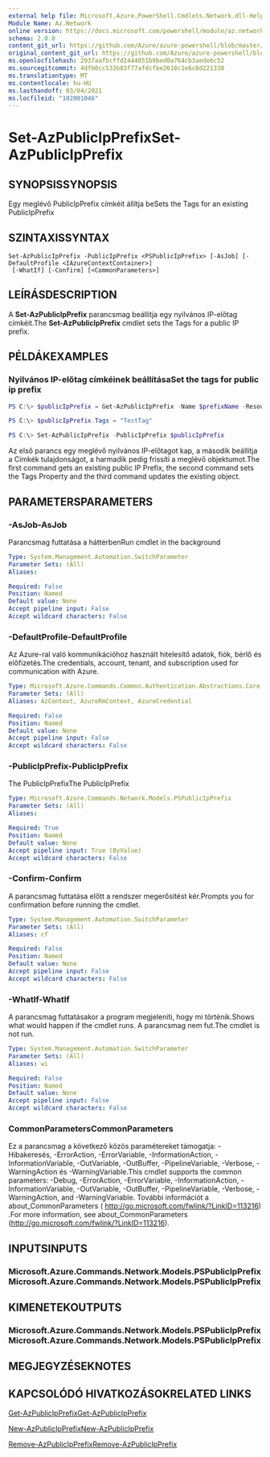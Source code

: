 ```yaml
---
external help file: Microsoft.Azure.PowerShell.Cmdlets.Network.dll-Help.xml
Module Name: Az.Network
online version: https://docs.microsoft.com/powershell/module/az.network/set-azpublicipprefix
schema: 2.0.0
content_git_url: https://github.com/Azure/azure-powershell/blob/master/src/Network/Network/help/Set-AzPublicIpPrefix.md
original_content_git_url: https://github.com/Azure/azure-powershell/blob/master/src/Network/Network/help/Set-AzPublicIpPrefix.md
ms.openlocfilehash: 2937aafbcffd2444051b9bed0a764cb3aede6c52
ms.sourcegitcommit: 4dfb0cc533b83f77afdcfbe2618c1e6c8d221330
ms.translationtype: MT
ms.contentlocale: hu-HU
ms.lasthandoff: 03/04/2021
ms.locfileid: "102001046"
---
```

# <span data-ttu-id="53b38-101">Set-AzPublicIpPrefix</span><span class="sxs-lookup"><span data-stu-id="53b38-101">Set-AzPublicIpPrefix</span></span>

## <span data-ttu-id="53b38-102">SYNOPSIS</span><span class="sxs-lookup"><span data-stu-id="53b38-102">SYNOPSIS</span></span>
<span data-ttu-id="53b38-103">Egy meglévő PublicIpPrefix címkéit állítja be</span><span class="sxs-lookup"><span data-stu-id="53b38-103">Sets the Tags for an existing PublicIpPrefix</span></span>

## <span data-ttu-id="53b38-104">SZINTAXIS</span><span class="sxs-lookup"><span data-stu-id="53b38-104">SYNTAX</span></span>

```
Set-AzPublicIpPrefix -PublicIpPrefix <PSPublicIpPrefix> [-AsJob] [-DefaultProfile <IAzureContextContainer>]
 [-WhatIf] [-Confirm] [<CommonParameters>]
```

## <span data-ttu-id="53b38-105">LEÍRÁS</span><span class="sxs-lookup"><span data-stu-id="53b38-105">DESCRIPTION</span></span>
<span data-ttu-id="53b38-106">A **Set-AzPublicIpPrefix** parancsmag beállítja egy nyilvános IP-előtag címkéit.</span><span class="sxs-lookup"><span data-stu-id="53b38-106">The **Set-AzPublicIpPrefix** cmdlet sets the Tags for a public IP prefix.</span></span>

## <span data-ttu-id="53b38-107">PÉLDÁK</span><span class="sxs-lookup"><span data-stu-id="53b38-107">EXAMPLES</span></span>

### <span data-ttu-id="53b38-108">Nyilvános IP-előtag címkéinek beállítása</span><span class="sxs-lookup"><span data-stu-id="53b38-108">Set the tags for public ip prefix</span></span>
```powershell
PS C:\> $publicIpPrefix = Get-AzPublicIpPrefix -Name $prefixName -ResourceGroupName $rgName

PS C:\> $publicIpPrefix.Tags = "TestTag"

PS C:\> Set-AzPublicIpPrefix -PublicIpPrefix $publicIpPrefix
```

<span data-ttu-id="53b38-109">Az első parancs egy meglévő nyilvános IP-előtagot kap, a második beállítja a Címkék tulajdonságot, a harmadik pedig frissíti a meglévő objektumot.</span><span class="sxs-lookup"><span data-stu-id="53b38-109">The first command gets an existing public IP Prefix, the second command sets the Tags Property and the third command updates the existing object.</span></span>

## <span data-ttu-id="53b38-110">PARAMETERS</span><span class="sxs-lookup"><span data-stu-id="53b38-110">PARAMETERS</span></span>

### <span data-ttu-id="53b38-111">-AsJob</span><span class="sxs-lookup"><span data-stu-id="53b38-111">-AsJob</span></span>
<span data-ttu-id="53b38-112">Parancsmag futtatása a háttérben</span><span class="sxs-lookup"><span data-stu-id="53b38-112">Run cmdlet in the background</span></span>

```yaml
Type: System.Management.Automation.SwitchParameter
Parameter Sets: (All)
Aliases:

Required: False
Position: Named
Default value: None
Accept pipeline input: False
Accept wildcard characters: False
```

### <span data-ttu-id="53b38-113">-DefaultProfile</span><span class="sxs-lookup"><span data-stu-id="53b38-113">-DefaultProfile</span></span>
<span data-ttu-id="53b38-114">Az Azure-ral való kommunikációhoz használt hitelesítő adatok, fiók, bérlő és előfizetés.</span><span class="sxs-lookup"><span data-stu-id="53b38-114">The credentials, account, tenant, and subscription used for communication with Azure.</span></span>

```yaml
Type: Microsoft.Azure.Commands.Common.Authentication.Abstractions.Core.IAzureContextContainer
Parameter Sets: (All)
Aliases: AzContext, AzureRmContext, AzureCredential

Required: False
Position: Named
Default value: None
Accept pipeline input: False
Accept wildcard characters: False
```

### <span data-ttu-id="53b38-115">-PublicIpPrefix</span><span class="sxs-lookup"><span data-stu-id="53b38-115">-PublicIpPrefix</span></span>
<span data-ttu-id="53b38-116">The PublicIpPrefix</span><span class="sxs-lookup"><span data-stu-id="53b38-116">The PublicIpPrefix</span></span>

```yaml
Type: Microsoft.Azure.Commands.Network.Models.PSPublicIpPrefix
Parameter Sets: (All)
Aliases:

Required: True
Position: Named
Default value: None
Accept pipeline input: True (ByValue)
Accept wildcard characters: False
```

### <span data-ttu-id="53b38-117">-Confirm</span><span class="sxs-lookup"><span data-stu-id="53b38-117">-Confirm</span></span>
<span data-ttu-id="53b38-118">A parancsmag futtatása előtt a rendszer megerősítést kér.</span><span class="sxs-lookup"><span data-stu-id="53b38-118">Prompts you for confirmation before running the cmdlet.</span></span>

```yaml
Type: System.Management.Automation.SwitchParameter
Parameter Sets: (All)
Aliases: cf

Required: False
Position: Named
Default value: None
Accept pipeline input: False
Accept wildcard characters: False
```

### <span data-ttu-id="53b38-119">-WhatIf</span><span class="sxs-lookup"><span data-stu-id="53b38-119">-WhatIf</span></span>
<span data-ttu-id="53b38-120">A parancsmag futtatásakor a program megjeleníti, hogy mi történik.</span><span class="sxs-lookup"><span data-stu-id="53b38-120">Shows what would happen if the cmdlet runs.</span></span>
<span data-ttu-id="53b38-121">A parancsmag nem fut.</span><span class="sxs-lookup"><span data-stu-id="53b38-121">The cmdlet is not run.</span></span>

```yaml
Type: System.Management.Automation.SwitchParameter
Parameter Sets: (All)
Aliases: wi

Required: False
Position: Named
Default value: None
Accept pipeline input: False
Accept wildcard characters: False
```

### <span data-ttu-id="53b38-122">CommonParameters</span><span class="sxs-lookup"><span data-stu-id="53b38-122">CommonParameters</span></span>
<span data-ttu-id="53b38-123">Ez a parancsmag a következő közös paramétereket támogatja: -Hibakeresés, -ErrorAction, -ErrorVariable, -InformationAction, -InformationVariable, -OutVariable, -OutBuffer, -PipelineVariable, -Verbose, -WarningAction és -WarningVariable.</span><span class="sxs-lookup"><span data-stu-id="53b38-123">This cmdlet supports the common parameters: -Debug, -ErrorAction, -ErrorVariable, -InformationAction, -InformationVariable, -OutVariable, -OutBuffer, -PipelineVariable, -Verbose, -WarningAction, and -WarningVariable.</span></span> <span data-ttu-id="53b38-124">További információt a about_CommonParameters ( http://go.microsoft.com/fwlink/?LinkID=113216) .</span><span class="sxs-lookup"><span data-stu-id="53b38-124">For more information, see about_CommonParameters (http://go.microsoft.com/fwlink/?LinkID=113216).</span></span>

## <span data-ttu-id="53b38-125">INPUTS</span><span class="sxs-lookup"><span data-stu-id="53b38-125">INPUTS</span></span>

### <span data-ttu-id="53b38-126">Microsoft.Azure.Commands.Network.Models.PSPublicIpPrefix</span><span class="sxs-lookup"><span data-stu-id="53b38-126">Microsoft.Azure.Commands.Network.Models.PSPublicIpPrefix</span></span>

## <span data-ttu-id="53b38-127">KIMENETEK</span><span class="sxs-lookup"><span data-stu-id="53b38-127">OUTPUTS</span></span>

### <span data-ttu-id="53b38-128">Microsoft.Azure.Commands.Network.Models.PSPublicIpPrefix</span><span class="sxs-lookup"><span data-stu-id="53b38-128">Microsoft.Azure.Commands.Network.Models.PSPublicIpPrefix</span></span>

## <span data-ttu-id="53b38-129">MEGJEGYZÉSEK</span><span class="sxs-lookup"><span data-stu-id="53b38-129">NOTES</span></span>

## <span data-ttu-id="53b38-130">KAPCSOLÓDÓ HIVATKOZÁSOK</span><span class="sxs-lookup"><span data-stu-id="53b38-130">RELATED LINKS</span></span>

[<span data-ttu-id="53b38-131">Get-AzPublicIpPrefix</span><span class="sxs-lookup"><span data-stu-id="53b38-131">Get-AzPublicIpPrefix</span></span>](./Get-AzPublicIpPrefix.md)

[<span data-ttu-id="53b38-132">New-AzPublicIpPrefix</span><span class="sxs-lookup"><span data-stu-id="53b38-132">New-AzPublicIpPrefix</span></span>](./New-AzPublicIpPrefix.md)

[<span data-ttu-id="53b38-133">Remove-AzPublicIpPrefix</span><span class="sxs-lookup"><span data-stu-id="53b38-133">Remove-AzPublicIpPrefix</span></span>](./Remove-AzPublicIpPrefix.md)
